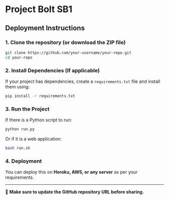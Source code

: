 # Project Bolt SB1

## Deployment Instructions

### 1. Clone the repository (or download the ZIP file)
```sh
git clone https://github.com/your-username/your-repo.git
cd your-repo
```

### 2. Install Dependencies (If applicable)
If your project has dependencies, create a `requirements.txt` file and install them using:
```sh
pip install -r requirements.txt
```

### 3. Run the Project
If there is a Python script to run:
```sh
python run.py
```

Or if it is a web application:
```sh
bash run.sh
```

### 4. Deployment
You can deploy this on **Heroku, AWS, or any server** as per your requirements.

---

📌 **Make sure to update the GitHub repository URL before sharing.**
